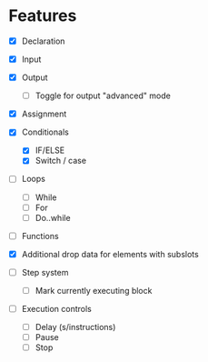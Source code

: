 # Features

-   [x] Declaration
-   [x] Input
-   [x] Output
    -   [ ] Toggle for output "advanced" mode
-   [x] Assignment

-   [x] Conditionals

    -   [x] IF/ELSE
    -   [x] Switch / case

-   [ ] Loops

    -   [ ] While
    -   [ ] For
    -   [ ] Do..while

-   [ ] Functions

-   [x] Additional drop data for elements with subslots
-   [ ] Step system
    -   [ ] Mark currently executing block
-   [ ] Execution controls
    -   [ ] Delay (s/instructions)
    -   [ ] Pause
    -   [ ] Stop